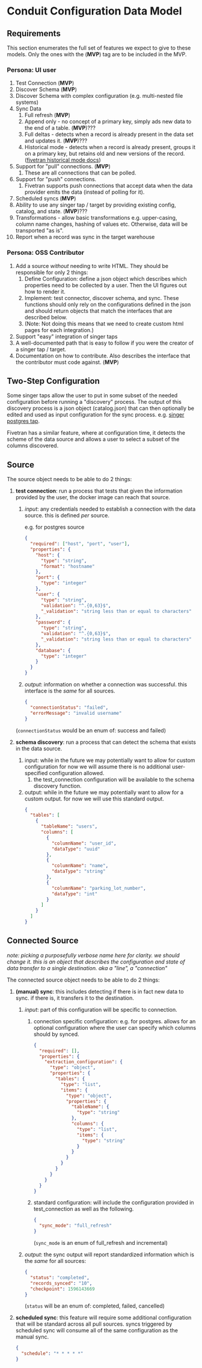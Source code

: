 # Conduit Configuration Data Model

## Requirements

This section enumerates the full set of features we expect to give to these models. Only the ones with the (**MVP**) tag are to be included in the MVP.

### Persona: UI user

1. Test Connection (**MVP**)
1. Discover Schema (**MVP**)
1. Discover Schema with complex configuration (e.g. multi-nested file systems)
1. Sync Data
   1. Full refresh (**MVP**)
   1. Append only - no concept of a primary key, simply ads new data to the end of a table. (**MVP**)???
   1. Full deltas - detects when a record is already present in the data set and updates it. (**MVP**)???
   1. Historical mode - detects when a record is already present, groups it on a primary key, but retains old and new versions of the record. ([fivetran historical mode docs](https://fivetran.com/docs/getting-started/feature/history-mode))
1. Support for "pull" connections. (**MVP**)
   1. These are all connections that can be polled.
1. Support for "push" connections.
   1. Fivetran supports push connections that accept data when the data provider emits the data (instead of polling for it).
1. Scheduled syncs (**MVP**)
1. Ability to use any singer tap / target by providing existing config, catalog, and state. (**MVP**)???
1. Transformations - allow basic transformations e.g. upper-casing, column name changes, hashing of values etc. Otherwise, data will be transported "as is".
1. Report when a record was sync in the target warehouse

### Persona: OSS Contributor

1. Add a source _without_ needing to write HTML. They should be responsible for only 2 things:
   1. Define Configuration: define a json object which describes which properties need to be collected by a user. Then the UI figures out how to render it.
   1. Implement: test connector, discover schema, and sync. These functions should only rely on the configurations defined in the json and should return objects that match the interfaces that are described below.
   1. (Note: Not doing this means that we need to create custom html pages for each integration.)
1. Support "easy" integration of singer taps
1. A well-documented path that is easy to follow if you were the creator of a singer tap / target.
1. Documentation on how to contribute. Also describes the interface that the contributor must code against. (**MVP**)

## Two-Step Configuration

Some singer taps allow the user to put in some subset of the needed configuration before running a "discovery" process. The output of this discovery process is a json object (catalog.json) that can then optionally be edited and used as input configuration for the sync process. e.g. [singer postgres tap](https://github.com/singer-io/tap-postgres).

Fivetran has a similar feature, where at configuration time, it detects the scheme of the data source and allows a user to select a subset of the columns discovered.

## Source

The source object needs to be able to do 2 things:

1. **test connection**: run a process that tests that given the information provided by the user, the docker image can reach that source.

   1. _input_: any credentials needed to establish a connection with the data source. this is defined _per_ source.

      e.g. for postgres source

      ```json
      {
        "required": ["host", "port", "user"],
        "properties": {
          "host": {
            "type": "string",
            "format": "hostname"
          },
          "port": {
            "type": "integer"
          },
          "user": {
            "type": "string",
            "validation": "^.{0,63}$",
            "_validation": "string less than or equal to characters"
          },
          "password": {
            "type": "string",
            "validation": "^.{0,63}$",
            "_validation": "string less than or equal to characters"
          },
          "database": {
            "type": "integer"
          }
        }
      }
      ```

   1. _output_: information on whether a connection was successful. this interface is the _same_ for all sources.

      ```json
      {
        "connectionStatus": "failed",
        "errorMessage": "invalid username"
      }
      ```

   (`connectionStatus` would be an enum of: success and failed)

1. **schema discovery**: run a process that can detect the schema that exists in the data source.
   1. input: while in the future we may potentially want to allow for custom configuration for now we will assume there is no additional user-specified configuration allowed.
      1. the test_connection configuration will be available to the schema discovery function.
   1. output: while in the future we may potentially want to allow for a custom output. for now we will use this standard output.
      ```json
      {
        "tables": [
          {
            "tableName": "users",
            "columns": [
              {
                "columnName": "user_id",
                "dataType": "uuid"
              },
              {
                "columnName": "name",
                "dataType": "string"
              },
              {
                "columnName": "parking_lot_number",
                "dataType": "int"
              }
            ]
          }
        ]
      }
      ```

## Connected Source

_note: picking a purposefully verbose name here for clarity. we should change it. this is an object that describes the configuration and state of data transfer to a single destination. aka a "line", a "connection"_

The connected source object needs to be able to do 2 things:

1.  **(manual) sync**: this includes detecting if there is in fact new data to sync. if there is, it transfers it to the destination.

    1. _input_: part of this configuration will be specific to connection.

       1. connection specific configuration:
          e.g. for postgres. allows for an optional configuration where the user can specify which columns should by synced.

          ```json
          {
            "required": [],
            "properties": {
              "extraction_configuration": {
                "type": "object",
                "properties": {
                  "tables": {
                    "type": "list",
                    "items": {
                      "type": "object",
                      "properties": {
                        "tableName": {
                          "type": "string"
                        },
                        "columns": {
                          "type": "list",
                          "items": {
                            "type": "string"
                          }
                        }
                      }
                    }
                  }
                }
              }
            }
          }
          ```

       1. standard configuration: will include the configuration provided in test_connection as well as the following.
          ```json
          {
            "sync_mode": "full_refresh"
          }
          ```
          (`sync_mode` is an enum of full_refresh and incremental)

    1. _output_: the sync output will report standardized information which is the _same_ for all sources:

       ```json
       {
         "status": "completed",
         "records_synced": "10",
         "checkpoint": 1596143669
       }
       ```

       (`status` will be an enum of: completed, failed, cancelled)

1.  **scheduled sync**: this feature will require some additional configuration that will be standard across all pull sources. syncs triggered by scheduled sync will consume all of the same configuration as the manual sync.
    ```json
    {
      "schedule": "* * * * *"
    }
    ```
